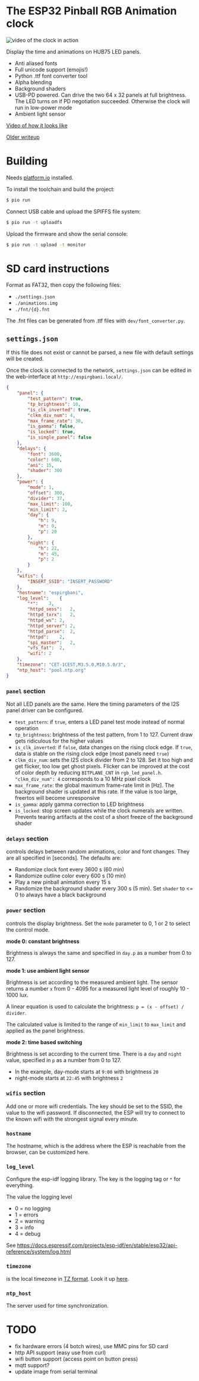 # The ESP32 Pinball RGB Animation clock

![video of the clock in action](dev/readme.gif)

Display the time and animations on HUB75 LED panels.

  * Anti aliased fonts
  * Full unicode support (emojis!)
  * Python .ttf font converter tool
  * Alpha blending
  * Background shaders
  * USB-PD powered. Can drive the two 64 x 32 panels at full brightness. The LED turns on if PD negotiation succeeded. Otherwise the clock will run in low-power mode
  * Ambient light sensor

[Video of how it looks like](https://www.youtube.com/watch?v=0dwTC5q5t4M)

[Older writeup](http://yetifrisstlama.blogspot.com/2018/02/the-esp32-pinball-rgb-matrix-animation.html)

# Building
Needs [platform.io](https://platformio.org/) installed.

To install the toolchain and build the project:

```bash
$ pio run
```

Connect USB cable and upload the SPIFFS file system:

```bash
$ pio run -t uploadfs
```

Upload the firmware and show the serial console:

```bash
$ pio run -t upload -t monitor
```

# SD card instructions
Format as FAT32, then copy the following files:
  * `./settings.json`
  * `./animations.img`
  * `./fnt/{d}.fnt`

The .fnt files can be generated from .ttf files with `dev/font_converter.py`.

## `settings.json`
If this file does not exist or cannot be parsed, a new file with default settings will be created.

Once the clock is connected to the network, `settings.json` can be edited in the web-interface at `http://espirgbani.local/`.

```json
{
    "panel": {
        "test_pattern": true,
        "tp_brightness": 10,
        "is_clk_inverted": true,
        "clkm_div_num": 4,
        "max_frame_rate": 30,
        "is_gamma": false,
        "is_locked": true,
        "is_single_panel": false
    },
    "delays": {
        "font": 3600,
        "color": 600,
        "ani": 15,
        "shader": 300
    },
    "power": {
        "mode": 1,
        "offset": 300,
        "divider": 37,
        "max_limit": 100,
        "min_limit": 2,
        "day": {
            "h": 9,
            "m": 0,
            "p": 20
        },
        "night": {
            "h": 22,
            "m": 45,
            "p": 2
        }
    },
    "wifis": {
        "INSERT_SSID": "INSERT_PASSWORD"
    },
    "hostname": "espirgbani",
    "log_level":    {
        "*":    3,
        "httpd_sess":   2,
        "httpd_txrx":   2,
        "httpd_ws": 2,
        "httpd_server": 2,
        "httpd_parse":  2,
        "httpd":    2,
        "spi_master":   2,
        "vfs_fat":  2,
        "wifi": 2
    },
    "timezone": "CET-1CEST,M3.5.0,M10.5.0/3",
    "ntp_host": "pool.ntp.org"
}
```

### `panel` section
Not all LED panels are the same. Here the timing parameters of the I2S panel driver can be configured.

  * `test_pattern`: if `true`, enters a LED panel test mode instead of normal operation
  * `tp_brightness`: brightness of the test pattern, from 1 to 127. Current draw gets ridiculous for the higher values
  * `is_clk_inverted`: if `false`, data changes on the rising clock edge. If `true`, data is stable on the rising clock edge (most panels need `true`)
  * `clkm_div_num`: sets the I2S clock divider from 2 to 128. Set it too high and get flicker, too low get ghost pixels. Flicker can be improved at the cost of color depth by reducing `BITPLANE_CNT` in `rgb_led_panel.h`.
  `"clkm_div_num": 4` corresponds to a 10 MHz pixel clock
  * `max_frame_rate`: the global maximum frame-rate limit in [Hz]. The background shader is updated at this rate. If the value is too large, freertos will become unresponsive
  * `is_gamma`: apply gamma correction to LED brightness
  * `is_locked`: stop screen updates while the clock numerals are written. Prevents tearing artifacts at the cost of a short freeze of the background shader

### `delays` section
controls delays between random animations, color and font changes.
They are all specified in [seconds]. The defaults are:

  * Randomize clock font every 3600 s (60 min)
  * Randomize outline color every 600 s (10 min)
  * Play a new pinball animation every 15 s
  * Randomize the background shader every 300 s (5 min). Set `shader` to <= 0 to always have a black background

### `power` section
controls the display brightness. Set the `mode` parameter to 0, 1 or 2 to select the control mode.

__mode 0: constant brightness__

Brightness is always the same and specified in `day.p` as a number from 0 to 127.

__mode 1: use ambient light sensor__

Brightness is set according to the measured ambient light. The sensor returns a number `x` from 0 - 4095 for a measured light level of roughly 10 - 1000 lux.

A linear equation is used to calculate the brightness: `p = (x - offset) / divider`.

The calculated value is limited to the range of `min_limit` to `max_limit` and applied as the panel brightness.

__mode 2: time based switching__

Brightness is set according to the current time. There is a `day` and `night` value, specified in `p` as a number from 0 to 127.

  * In the example, day-mode starts at `9:00` with brightness `20`
  * night-mode starts at `22:45` with brightness `2`

### `wifis` section
Add one or more wifi credentials. The key should be set to the SSID, the value to the wifi password.
If disconnected, the ESP will try to connect to the known wifi with the strongest signal every minute.

### `hostname`
The hostname, which is the address where the ESP is reachable from the browser, can be customized here.

### `log_level`
Configure the esp-idf logging library. The key is the logging tag or `*` for everything.

The value the logging level

  * 0 = no logging
  * 1 = errors
  * 2 = warning
  * 3 = info
  * 4 = debug

See https://docs.espressif.com/projects/esp-idf/en/stable/esp32/api-reference/system/log.html

### `timezone`
is the local timezone in [TZ format](https://www.gnu.org/software/libc/manual/html_node/TZ-Variable.html). Look it up [here](https://github.com/nayarsystems/posix_tz_db/blob/master/zones.csv).

### `ntp_host`
The server used for time synchronization.

# TODO
  * fix hardware errors (4 botch wires), use MMC pins for SD card
  * http API support (easy use from curl)
  * wifi button support (access point on button press)
  * mqtt support?
  * update image from serial terminal
